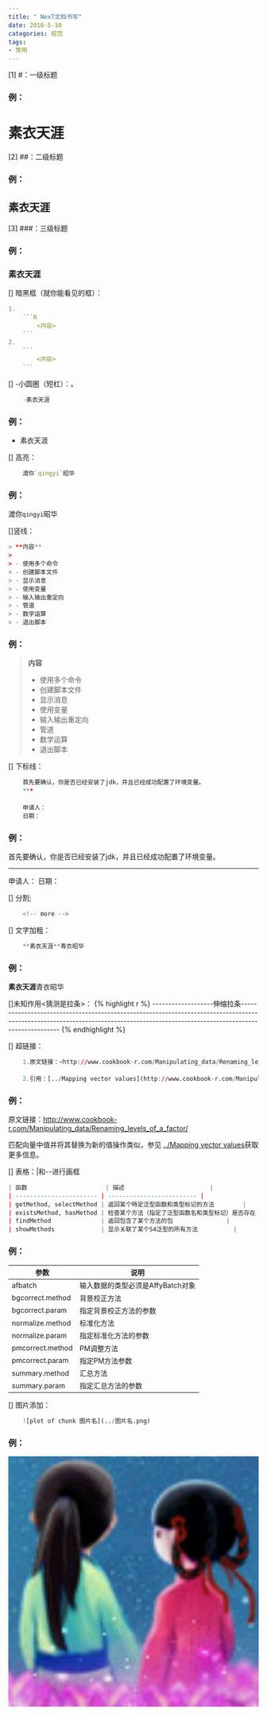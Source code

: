 ```yaml
---
title: " NexT文档书写"
date: 2016-5-10
categories: 规范
tags:
- 常用
---
```




[1] #：一级标题
### 例：

# 素衣天涯



[2] ##：二级标题
### 例：

## 素衣天涯



[3] ###：三级标题
### 例：

### 素衣天涯



[] 暗黑框（就你能看见的框）：
```R
1.
    ```R
        <内容>
    ```
2.
    ```
        <内容>
    ```
```



[] -小圆圈（短杠）：。
```R
    -素衣天涯
```
### 例：

- 素衣天涯



[] 高亮：
```R
    渡你`qingyi`昭华
```
### 例：

渡你`qingyi`昭华



[]竖线：
```R
> **内容**
>
> - 使用多个命令
> - 创建脚本文件
> - 显示消息
> - 使用变量
> - 输入输出重定向
> - 管道
> - 数学运算
> - 退出脚本
```
### 例：

> **内容**
>
> - 使用多个命令
> - 创建脚本文件
> - 显示消息
> - 使用变量
> - 输入输出重定向
> - 管道
> - 数学运算
> - 退出脚本



[] 下标线：
```R
    首先要确认，你是否已经安装了jdk，并且已经成功配置了环境变量。
    ***

    申请人：
    日期：
```
### 例：

首先要确认，你是否已经安装了jdk，并且已经成功配置了环境变量。

***

申请人：
日期：



[] 分割;
```R
    <!-- more -->
```



[] 文字加粗：
```R
    **素衣天涯**青衣昭华
```
### 例：

**素衣天涯**青衣昭华



[]未知作用<猜测是拉条>：
{% highlight r %}
    -------------------伸缩拉条---------------------------------------------------------------------------------------------------------------------------------------------------------------------------------
{% endhighlight %}



[] 超链接：
```R
    1.原文链接：<http://www.cookbook-r.com/Manipulating_data/Renaming_levels_of_a_factor/>

    2.引用：[../Mapping vector values](http://www.cookbook-r.com/Manipulating_data/Mapping_vector_values)
```
### 例：

原文链接：<http://www.cookbook-r.com/Manipulating_data/Renaming_levels_of_a_factor/>

匹配向量中值并将其替换为新的值操作类似，参见 [../Mapping vector values](http://www.cookbook-r.com/Manipulating_data/Mapping_vector_values)获取更多信息。



[] 表格：|和--进行画框
```R
| 函数                      | 描述                        |
| ----------------------- | ------------------------- |
| getMethod, selectMethod | 返回某个特定泛型函数和类型标记的方法        |
| existsMethod, hasMethod | 检查某个方法（指定了泛型函数名和类型标记）是否存在 |
| findMethod              | 返回包含了某个方法的包               |
| showMethods             | 显示关联了某个S4泛型的所有方法          |
```
### 例：

| 参数               | 说明                    |
| ---------------- | --------------------- |
| afbatch          | 输入数据的类型必须是AffyBatch对象 |
| bgcorrect.method | 背景校正方法                |
| bgcorrect.param  | 指定背景校正方法的参数           |
| normalize.method | 标准化方法                 |
| normalize.param  | 指定标准化方法的参数            |
| pmcorrect.method | PM调整方法                |
| pmcorrect.param  | 指定PM方法参数              |
| summary.method   | 汇总方法                  |
| summary.param    | 指定汇总方法的参数             |



[] 图片添加：
```R
    ![plot of chunk 图片名](../图片名.png)
```
### 例：

![plot of chunk avatar](/images/avatar.jpg)


